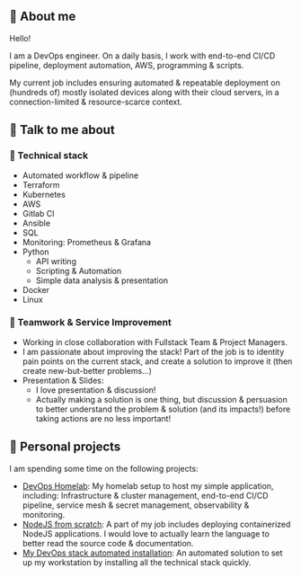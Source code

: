 ## :deciduous_tree: About me

Hello!

I am a DevOps engineer. On a daily basis, I work with end-to-end CI/CD pipeline, deployment automation, AWS, programming & scripts.

My current job includes ensuring automated & repeatable deployment on (hundreds of) mostly isolated devices along with their cloud servers, in a connection-limited & resource-scarce context.


## :dart: Talk to me about

### :rocket: Technical stack

- Automated workflow & pipeline
- Terraform
- Kubernetes
- AWS
- Gitlab CI
- Ansible
- SQL
- Monitoring: Prometheus & Grafana
- Python
  - API writing
  - Scripting & Automation
  - Simple data analysis & presentation
- Docker
- Linux

### :star2: Teamwork & Service Improvement

- Working in close collaboration with Fullstack Team & Project Managers.
- I am passionate about improving the stack! Part of the job is to identity pain points on the current stack, and create a solution to improve it (then create new-but-better problems...)
- Presentation & Slides:
  - I love presentation & discussion!
  - Actually making a solution is one thing, but discussion & persuasion to better understand the problem & solution (and its impacts!) before taking actions are no less important!


## :muscle: Personal projects

I am spending some time on the following projects:

- [DevOps Homelab](https://github.com/lamvng/home-lab): My homelab setup to host my simple application, including: Infrastructure & cluster management, end-to-end CI/CD pipeline, service mesh & secret management, observability & monitoring.
- [NodeJS from scratch](https://github.com/lamvng/nodejs-from-scratch): A part of my job includes deploying containerized NodeJS applications. I would love to actually learn the language to better read the source code & documentation.
- [My DevOps stack automated installation](https://github.com/lamvng/my-devops-tools): An automated solution to set up my workstation by installing all the technical stack quickly.

<!---
lamvng/lamvng is a ✨ special ✨ repository because its `README.md` (this file) appears on your GitHub profile.
You can click the Preview link to take a look at your changes.
--->
